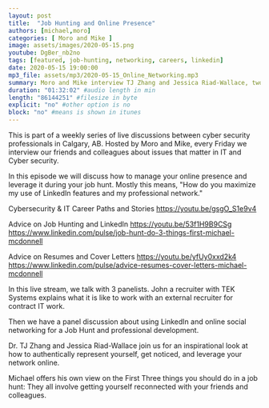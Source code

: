 ```yaml
---
layout: post
title:  "Job Hunting and Online Presence"
authors: [michael,moro]
categories: [ Moro and Mike ]
image: assets/images/2020-05-15.png
youtube: DgBer_nb2no
tags: [featured, job-hunting, networking, careers, linkedin]
date: 2020-05-15 19:00:00
mp3_file: assets/mp3/2020-05-15_Online_Networking.mp3
summary: Moro and Mike interview TJ Zhang and Jessica Riad-Wallace, two exception role models for authentic and effective online networking and social media presence.
duration: "01:32:02" #audio length in min
length: "86144251" #filesize in byte
explicit: "no" #other option is no
block: "no" #means is shown in itunes
---
```

This is part of a weekly series of live discussions between cyber security professionals in Calgary, AB. Hosted by Moro and Mike, every Friday we interview our friends and colleagues about issues that matter in IT and Cyber security.

In this episode we will discuss how to manage your online presence and leverage it during your job hunt. Mostly this means, "How do you maximize my use of LinkedIn features and my professional network."

Cybersecurity & IT Career Paths and Stories
  https://youtu.be/gsgO_S1e9v4

Advice on Job Hunting and LinkedIn
  https://youtu.be/53f1H9B9CSg
  https://www.linkedin.com/pulse/job-hunt-do-3-things-first-michael-mcdonnell

Advice on Resumes and Cover Letters
  https://youtu.be/yfUy0xxd2k4
  https://www.linkedin.com/pulse/advice-resumes-cover-letters-michael-mcdonnell

In this live stream, we talk with 3 panelists. John a recruiter with TEK Systems explains what it is like to work with an external recruiter for contract IT work. 

Then we have a panel discussion about using LinkedIn and online social networking for a Job Hunt and professional development. 

Dr. TJ Zhang and Jessica Riad-Wallace join us for an inspirational look at how to authentically represent yourself, get noticed, and leverage your network online.

Michael offers his own view on the First Three things you should do in a job hunt: They all involve getting yourself reconnected with your friends and colleagues.
